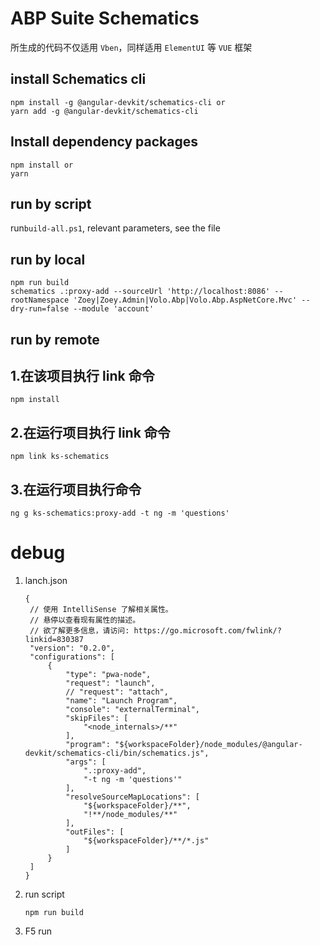 # ABP Suite Schematics

所生成的代码不仅适用 `Vben`，同样适用 `ElementUI` 等 `VUE` 框架

## install Schematics cli

```
npm install -g @angular-devkit/schematics-cli or
yarn add -g @angular-devkit/schematics-cli
```

## Install dependency packages

```
npm install or
yarn
```

## run by script

run`build-all.ps1`, relevant parameters, see the file

## run by local

```
npm run build
schematics .:proxy-add --sourceUrl 'http://localhost:8086' --rootNamespace 'Zoey|Zoey.Admin|Volo.Abp|Volo.Abp.AspNetCore.Mvc' --dry-run=false --module 'account'
```

## run by remote

## 1.在该项目执行 link 命令

```
npm install
```

## 2.在运行项目执行 link 命令

```
npm link ks-schematics
```

## 3.在运行项目执行命令

```
ng g ks-schematics:proxy-add -t ng -m 'questions'
```

# debug

1. lanch.json
   ```
   {
    // 使用 IntelliSense 了解相关属性。
    // 悬停以查看现有属性的描述。
    // 欲了解更多信息，请访问: https://go.microsoft.com/fwlink/?linkid=830387
    "version": "0.2.0",
    "configurations": [
        {
            "type": "pwa-node",
            "request": "launch",
            // "request": "attach",
            "name": "Launch Program",
            "console": "externalTerminal",
            "skipFiles": [
                "<node_internals>/**"
            ],
            "program": "${workspaceFolder}/node_modules/@angular-devkit/schematics-cli/bin/schematics.js",
            "args": [
                ".:proxy-add",
                "-t ng -m 'questions'"
            ],
            "resolveSourceMapLocations": [
                "${workspaceFolder}/**",
                "!**/node_modules/**"
            ],
            "outFiles": [
                "${workspaceFolder}/**/*.js"
            ]
        }
    ]
   }
   ```
2. run script

   ```
   npm run build
   ```

3. F5 run
